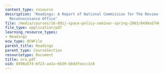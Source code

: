 ```yaml
---
content_type: resource
description: 'Readings: A Report of National Commission for The Review Of The National
  Reconnaissance Office'
file: /media/courses/16-891j-space-policy-seminar-spring-2003/0498a5746f23aa1a6b39bb43feacc1c8_nro.pdf
file_type: application/pdf
learning_resource_types:
- Readings
ocw_type: OCWFile
parent_title: Readings
parent_type: CourseSection
resourcetype: Document
title: nro.pdf
uid: 0498a574-6f23-aa1a-6b39-bb43feacc1c8
---
```


